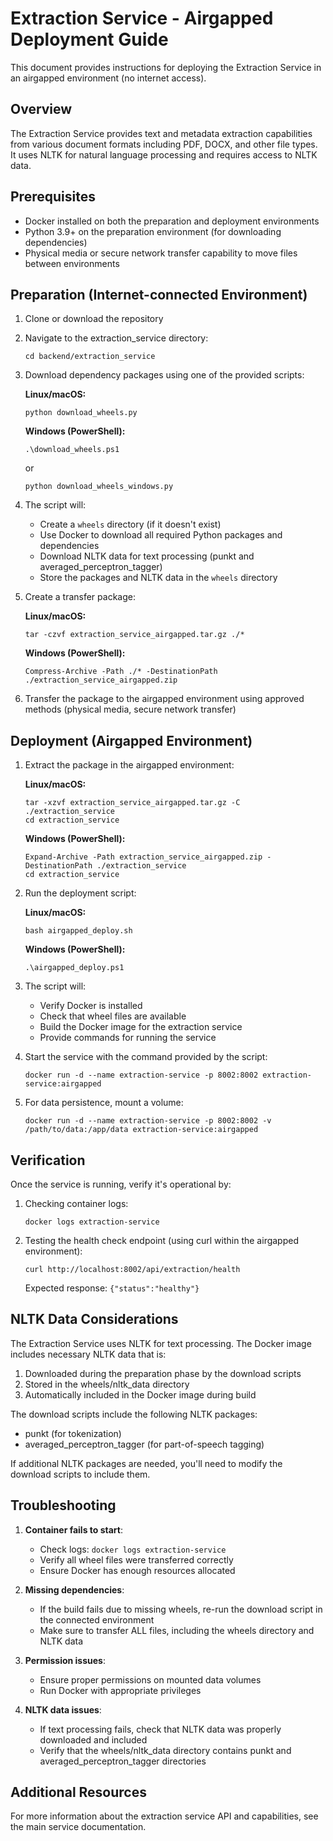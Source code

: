 # Extraction Service - Airgapped Deployment Guide

This document provides instructions for deploying the Extraction Service in an airgapped environment (no internet access).

## Overview

The Extraction Service provides text and metadata extraction capabilities from various document formats including PDF, DOCX, and other file types. It uses NLTK for natural language processing and requires access to NLTK data.

## Prerequisites

- Docker installed on both the preparation and deployment environments
- Python 3.9+ on the preparation environment (for downloading dependencies)
- Physical media or secure network transfer capability to move files between environments

## Preparation (Internet-connected Environment)

1. Clone or download the repository
2. Navigate to the extraction_service directory:
   ```
   cd backend/extraction_service
   ```
3. Download dependency packages using one of the provided scripts:

   **Linux/macOS:**
   ```
   python download_wheels.py
   ```

   **Windows (PowerShell):**
   ```
   .\download_wheels.ps1
   ```
   or
   ```
   python download_wheels_windows.py
   ```

4. The script will:
   - Create a `wheels` directory (if it doesn't exist)
   - Use Docker to download all required Python packages and dependencies
   - Download NLTK data for text processing (punkt and averaged_perceptron_tagger)
   - Store the packages and NLTK data in the `wheels` directory

5. Create a transfer package:

   **Linux/macOS:**
   ```
   tar -czvf extraction_service_airgapped.tar.gz ./*
   ```

   **Windows (PowerShell):**
   ```
   Compress-Archive -Path ./* -DestinationPath ./extraction_service_airgapped.zip
   ```

6. Transfer the package to the airgapped environment using approved methods (physical media, secure network transfer)

## Deployment (Airgapped Environment)

1. Extract the package in the airgapped environment:

   **Linux/macOS:**
   ```
   tar -xzvf extraction_service_airgapped.tar.gz -C ./extraction_service
   cd extraction_service
   ```

   **Windows (PowerShell):**
   ```
   Expand-Archive -Path extraction_service_airgapped.zip -DestinationPath ./extraction_service
   cd extraction_service
   ```

2. Run the deployment script:

   **Linux/macOS:**
   ```
   bash airgapped_deploy.sh
   ```

   **Windows (PowerShell):**
   ```
   .\airgapped_deploy.ps1
   ```

3. The script will:
   - Verify Docker is installed
   - Check that wheel files are available
   - Build the Docker image for the extraction service
   - Provide commands for running the service

4. Start the service with the command provided by the script:
   ```
   docker run -d --name extraction-service -p 8002:8002 extraction-service:airgapped
   ```

5. For data persistence, mount a volume:
   ```
   docker run -d --name extraction-service -p 8002:8002 -v /path/to/data:/app/data extraction-service:airgapped
   ```

## Verification

Once the service is running, verify it's operational by:

1. Checking container logs:
   ```
   docker logs extraction-service
   ```

2. Testing the health check endpoint (using curl within the airgapped environment):
   ```
   curl http://localhost:8002/api/extraction/health
   ```
   Expected response: `{"status":"healthy"}`

## NLTK Data Considerations

The Extraction Service uses NLTK for text processing. The Docker image includes necessary NLTK data that is:

1. Downloaded during the preparation phase by the download scripts
2. Stored in the wheels/nltk_data directory
3. Automatically included in the Docker image during build

The download scripts include the following NLTK packages:
- punkt (for tokenization)
- averaged_perceptron_tagger (for part-of-speech tagging)

If additional NLTK packages are needed, you'll need to modify the download scripts to include them.

## Troubleshooting

1. **Container fails to start**:
   - Check logs: `docker logs extraction-service`
   - Verify all wheel files were transferred correctly
   - Ensure Docker has enough resources allocated

2. **Missing dependencies**:
   - If the build fails due to missing wheels, re-run the download script in the connected environment
   - Make sure to transfer ALL files, including the wheels directory and NLTK data

3. **Permission issues**:
   - Ensure proper permissions on mounted data volumes
   - Run Docker with appropriate privileges

4. **NLTK data issues**:
   - If text processing fails, check that NLTK data was properly downloaded and included
   - Verify that the wheels/nltk_data directory contains punkt and averaged_perceptron_tagger directories

## Additional Resources

For more information about the extraction service API and capabilities, see the main service documentation. 
